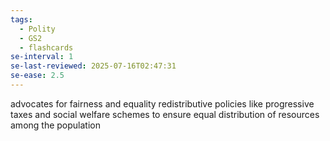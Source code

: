 ```yaml
---
tags:
  - Polity
  - GS2
  - flashcards
se-interval: 1
se-last-reviewed: 2025-07-16T02:47:31
se-ease: 2.5
---
```

advocates for fairness and equality
redistributive policies like progressive taxes and social welfare schemes to ensure equal distribution of resources among the population
